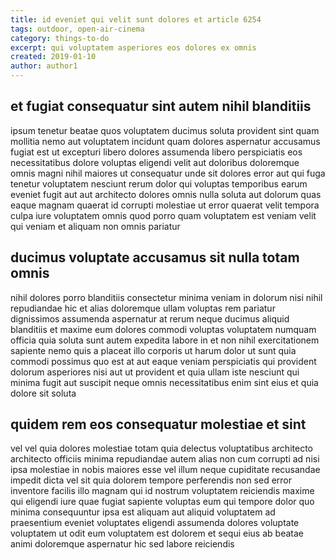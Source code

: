 ```yaml
---
title: id eveniet qui velit sunt dolores et article 6254
tags: outdoor, open-air-cinema
category: things-to-do
excerpt: qui voluptatem asperiores eos dolores ex omnis
created: 2019-01-10
author: author1
---
```


## et fugiat consequatur sint autem nihil blanditiis

ipsum tenetur beatae quos voluptatem ducimus soluta provident sint quam mollitia nemo aut voluptatem incidunt quam dolores aspernatur accusamus fugiat est ut excepturi libero dolores assumenda libero perspiciatis eos necessitatibus dolore voluptas eligendi velit aut doloribus doloremque omnis magni nihil maiores ut consequatur unde sit dolores error aut qui fuga tenetur voluptatem nesciunt rerum dolor qui voluptas temporibus earum eveniet fugit aut aut architecto dolores omnis nulla soluta aut dolorum quas eaque magnam quaerat id corrupti molestiae ut error quaerat velit tempora culpa iure voluptatem omnis quod porro quam voluptatem est veniam velit qui veniam et aliquam non omnis pariatur

## ducimus voluptate accusamus sit nulla totam omnis

nihil dolores porro blanditiis consectetur minima veniam in dolorum nisi nihil repudiandae hic et alias doloremque ullam voluptas rem pariatur dignissimos assumenda aspernatur at rerum neque ducimus aliquid blanditiis et maxime eum dolores commodi voluptas voluptatem numquam officia quia soluta sunt autem expedita labore in et non nihil exercitationem sapiente nemo quis a placeat illo corporis ut harum dolor ut sunt quia commodi possimus quo est at aut eaque veniam perspiciatis qui provident dolorum asperiores nisi aut ut provident et quia ullam iste nesciunt qui minima fugit aut suscipit neque omnis necessitatibus enim sint eius et quia dolore sit soluta

## quidem rem eos consequatur molestiae et sint

vel vel quia dolores molestiae totam quia delectus voluptatibus architecto architecto officiis minima repudiandae autem alias non cum corrupti ad nisi ipsa molestiae in nobis maiores esse vel illum neque cupiditate recusandae impedit dicta vel sit quia dolorem tempore perferendis non sed error inventore facilis illo magnam qui id nostrum voluptatem reiciendis maxime qui eligendi iure quae fugiat sapiente voluptas eum qui tempore dolor quo minima consequuntur ipsa est aliquam aut aliquid voluptatem ad praesentium eveniet voluptates eligendi assumenda dolores voluptate voluptatem ut odit eum voluptatem est dolorem et sequi eius ab beatae animi doloremque aspernatur hic sed labore reiciendis
